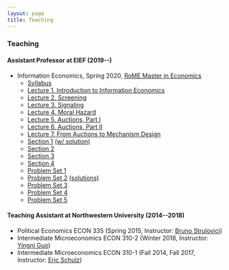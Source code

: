 ```yaml
---
layout: page
title: Teaching
---
```

### Teaching
#### Assistant Professor at EIEF (2019--)
* Information Economics, Spring 2020, [RoME Master in Economics](http://www.romemaster.it/)
  * [Syllabus](assets/2020_Information_Economics_Syllabus.pdf)
  * [Lecture 1. Introduction to Information Economics](assets/InformationEconomics_Lecture1_Spring2020.pdf)
  * [Lecture 2. Screening](assets/InformationEconomics_Lecture2_Spring2020.pdf)
  * [Lecture 3. Signaling](assets/InformationEconomics_Lecture3_Spring2020.pdf)
  * [Lecture 4. Moral Hazard](assets/InformationEconomics_Lecture4_Spring2020.pdf)
  * [Lecture 5. Auctions, Part I](assets/InformationEconomics_Lecture5_Spring2020.pdf)
  * [Lecture 6. Auctions, Part II](assets/InformationEconomics_Lecture6_Spring2020.pdf)
  * [Lecture 7. From Auctions to Mechanism Design](assets/InformationEconomics_Lecture7_Spring2020.pdf)
  * [Section 1](assets/InformationEconomics_Section1_Spring2020.pdf) [(w/ solution)](assets/InformationEconomics_Section1_withSolution_Spring2020.pdf)
  * [Section 2](assets/InformationEconomics_Section2_Spring2020.pdf)
  * [Section 3](assets/InformationEconomics_Section3_Spring2020.pdf)
  * [Section 4](assets/InformationEconomics_Section4_Spring2020.pdf)
  * [Problem Set 1](assets/Problem_Set_1.pdf)
  * [Problem Set 2](assets/Problem_Set_2.pdf) [(solutions)](assets/Problem_Set_2_Solutions.pdf)
  * [Problem Set 3](assets/Problem_Set_3.pdf)
  * [Problem Set 4](assets/Problem_Set_4.pdf)
  * [Problem Set 5](assets/Problem_Set_5.pdf)

#### Teaching Assistant at Northwestern University (2014--2018)
* Political Economics ECON 335 (Spring 2015, Instructor: [Bruno Strulovici](http://faculty.wcas.northwestern.edu/~bhs675/))
* Intermediate Microeconomics ECON 310-2 (Winter 2018, Instructor: [Yingni Guo](http://yingniguo.com/))
* Intermediate Microeconomics ECON 310-1 (Fall 2014, Fall 2017, Instructor: [Eric Schulz](https://www.economics.northwestern.edu/people/directory/eric-schulz.html))
